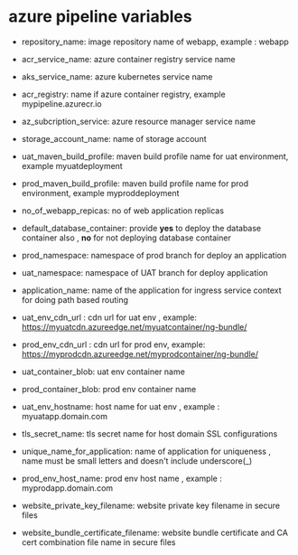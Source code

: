 # azure pipeline variables

- repository_name: image repository name of webapp, example : webapp
- acr_service_name: azure container registry service name
- aks_service_name: azure kubernetes service name
- acr_registry: name if azure container registry, example mypipeline.azurecr.io
- az_subcription_service: azure resource manager service name
- storage_account_name: name of storage account
- uat_maven_build_profile: maven build profile name for uat environment, example myuatdeployment
- prod_maven_build_profile: maven build profile name for prod environment, example myproddeployment
- no_of_webapp_repicas: no of web application replicas
- default_database_container: provide **yes** to deploy the database container also , **no** for not deploying database container
- prod_namespace: namespace of prod branch for deploy an application
- uat_namespace: namespace of UAT branch for deploy application
- application_name: name of the application for ingress service context for doing path based routing

- uat_env_cdn_url : cdn url for uat env , example: https://myuatcdn.azureedge.net/myuatcontainer/ng-bundle/
- prod_env_cdn_url : cdn url for prod env, example: https://myprodcdn.azureedge.net/myprodcontainer/ng-bundle/
- uat_container_blob: uat env container name
- prod_container_blob: prod env container name
- uat_env_hostname: host name for uat env , example : myuatapp.domain.com
- tls_secret_name: tls secret name for host domain SSL configurations
- unique_name_for_application: name of application for uniqueness , name must be small letters and doesn't include underscore(_)
- prod_env_host_name: prod env host name , example : myprodapp.domain.com
- website_private_key_filename: website private key filename in secure files
- website_bundle_certificate_filename: website bundle certificate and CA cert combination file name in secure files